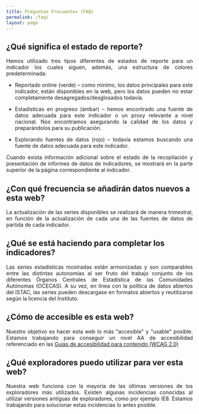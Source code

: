 ```yaml
---
title: Preguntas Frecuentes (FAQ)
permalink: /faq/
layout: page
---
```


## ¿Qué significa el estado de reporte?
<p align="justify">
    Hemos utilizado tres tipos diferentes de estados de reporte para un indicador los cuales siguen, además, una estructura de colores predeterminada:
</p>

* <p align="justify">Reportado online (verde) – como mínimo, los datos principales para este indicador, están disponibles en la web, pero los datos pueden no estar completamente desagregados/desglosados todavía.</p>
* <p align="justify">Estadísticas en progreso (ámbar) – hemos encontrado una fuente de datos adecuada para este indicador o un proxy relevante a nivel nacional. Nos encontramos asegurando la calidad de los datos y preparándolos para su publicación.</p>
* <p align="justify">Explorando fuentes de datos (rojo) – todavía estamos buscando una fuente de datos adecuada para este indicador.</p>

<p align="justify">Cuando exista información adicional sobre el estado de la recopilación y presentación de informes de datos de indicadores, se mostrará en la parte superior de la página correspondiente al indicador.</p>

## ¿Con qué frecuencia se añadirán datos nuevos a esta web?
<p align="justify">La actualización de las series disponibles se realizará de manera trimestral, en función de la actualización de cada una de las fuentes de datos de partida de cada indicador.</p>

## ¿Qué se está haciendo para completar los indicadores?
<p align="justify">Las series estadísticas mostradas están armonizadas y son comparables entre las distintas autonomías al ser fruto del trabajo conjunto de los diferentes Órganos Centrales de Estadística de las Comunidades Autónomas (OCECAS). A su vez, en línea con la política de datos abiertos del ISTAC, las series pueden descargase en formatos abiertos y reutilizarse según la licencia del Instituto.</p>


## ¿Cómo de accesible es esta web?
<p align="justify">Nuestro objetivo es hacer esta web lo más "accesible" y "usable" posible. Estamos trabajando para conseguir un nivel AA de accesibilidad referenciado en las <a href="https://www.gov.uk/service-manual/helping-people-to-use-your-service/understanding-wcag-20">Guías de accesibilidad para contenido (WCAG 2.0)</a></p>

## ¿Qué exploradores puedo utilizar para ver esta web?
<p align="justify">Nuestra web funciona con la mayoría de las últimas versiones de los exploradores más utilizados. Existen algunas incidencias conocidas al utilizar versiones antíguas de exploradores, como por ejemplo IE8. Estamos trabajando para solucionar estas incidencias lo antes posible.</p>

<!-- 
## Can other countries copy this website?
Yes. This site is built and hosted using 100% free software and services, so other countries and localities can freely and easily reuse our code. Technical guidance on implementing this platform is available [here](https://open-sdg.readthedocs.io). Countries and localities exploring how to report their own SDGs data can also get support from the [Center for Open Data Enterprise (CODE)](http://www.opendataenterprise.org/) through their [SDG National Reporting Initiative](https://www.sdgreporting.org/).
-->